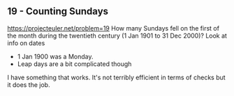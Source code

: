 
## 19 - Counting Sundays
https://projecteuler.net/problem=19
How many Sundays fell on the first of the month during the twentieth century (1 Jan 1901 to 31 Dec 2000)? Look at info on dates

- 1 Jan 1900 was a Monday.
- Leap days are a bit complicated though

I have something that works. It's not terribly efficient in terms of checks but it does the job.
